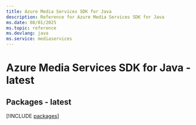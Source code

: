 ```yaml
---
title: Azure Media Services SDK for Java
description: Reference for Azure Media Services SDK for Java
ms.date: 08/01/2025
ms.topic: reference
ms.devlang: java
ms.service: mediaservices
---
```

# Azure Media Services SDK for Java - latest
## Packages - latest
[!INCLUDE [packages](media-services-index.md)]